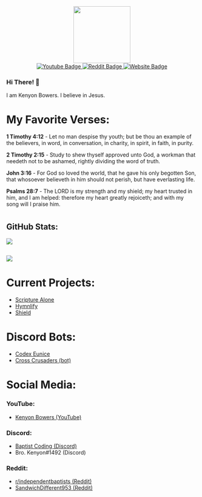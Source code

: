 <div id="profile_picture" align="center">
  <img src="https://avatars.githubusercontent.com/u/83834271?v=4" width="150" />
</div>
<div id="badges" align="center">
  <a target="_blank" href="https://youtube.com/@kenyonbowers">
    <img src="https://img.shields.io/badge/YouTube-red?style=for-the-badge&logo=youtube&logoColor=white" alt="Youtube Badge"/>
  </a>
  <a target="_blank" href="https://www.reddit.com/user/SandwichDifferent953">
    <img src="https://img.shields.io/badge/Reddit-orange?style=for-the-badge&logo=reddit&logoColor=white" alt="Reddit Badge"/>
  </a>
  <a target="_blank" href="https://kenyonbwrs.github.io">
    <img src="https://img.shields.io/badge/Website-blue?style=for-the-badge" alt="Website Badge"/>
  </a>
</div>

### Hi There! 👋
I am Kenyon Bowers. I believe in Jesus.
# My Favorite Verses:
**1 Timothy 4:12** - Let no man despise thy youth; but be thou an example of the believers, in word, in conversation, in charity, in spirit, in faith, in purity.

**2 Timothy 2:15** - Study to shew thyself approved unto God, a workman that needeth not to be ashamed, rightly dividing the word of truth.

**John 3:16** - For God so loved the world, that he gave his only begotten Son, that whosoever believeth in him should not perish, but have everlasting life.

**Psalms 28:7** - The LORD is my strength and my shield; my heart trusted in him, and I am helped: therefore my heart greatly rejoiceth; and with my song will I praise him.


#
## GitHub Stats:
![](http://github-readme-streak-stats.herokuapp.com?user=kenyonbwrs&theme=light&background=ffffff)
##
![](https://github-readme-stats.vercel.app/api/top-langs/?username=kenyonbwrs)

# Current Projects:
- [Scripture Alone](https://scripturealone.app)
- [Hymnlify]()
- [Shield](https://github.com/kenyonbwrs/Shield)

# Discord Bots:
- [Codex Eunice](https://kenyonbwrs.github.io/codex-eunice)
- [Cross Crusaders (bot)](https://github.com/kenyonbwrs/Cross-Crusaders-Bot)

# Social Media:
### YouTube:
- [Kenyon Bowers (YouTube)](https://www.youtube.com/@kenyonbowers)
### Discord:
- [Baptist Coding (Discord)](https://discord.gg/9SBsB9syhe)
- Bro. Kenyon#1492 (Discord)
### Reddit:
- [r/independentbaptists (Reddit)](https://reddit.com/r/independentbaptists)
- [SandwichDifferent953 (Reddit)](https://www.reddit.com/user/SandwichDifferent953)
